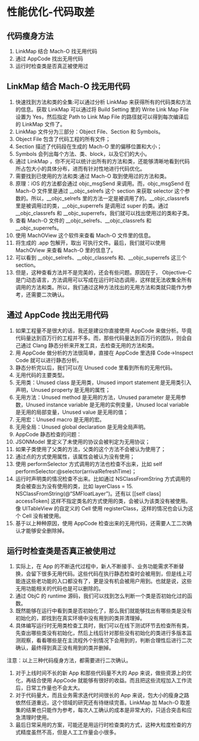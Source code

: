 # 性能优化-代码取差

## 代码瘦身方法

1. LinkMap 结合 Mach-O 找无用代码
2. 通过 AppCode 找出无用代码
3. 运行时检查类是否真正被使用过

## LinkMap 结合 Mach-O 找无用代码

1. 快速找到方法和类的全集:可以通过分析 LinkMap 来获得所有的代码类和方法的信息。获取 LinkMap 可以通过将 Build Setting 里的 Write Link Map File 设置为 Yes，然后指定 Path to Link Map File 的路径就可以得到每次编译后的 LinkMap 文件了。
2. LinkMap 文件分为三部分：Object File、Section 和 Symbols。
3. Object File 包含了代码工程的所有文件；
4. Section 描述了代码段在生成的 Mach-O 里的偏移位置和大小；
5. Symbols 会列出每个方法、类、block，以及它们的大小。
6. 通过 LinkMap ，你不光可以统计出所有的方法和类，还能够清晰地看到代码所占包大小的具体分布，进而有针对性地进行代码优化。
7. 需要找到已使用的方法和类:通过 Mach-O 取到使用过的方法和类。
8. 原理：iOS 的方法都会通过 objc_msgSend 来调用。而，objc_msgSend 在 Mach-O 文件里是通过 __objc_selrefs 这个 section 来获取 selector 这个参数的。所以，__objc_selrefs 里的方法一定是被调用了的。__objc_classrefs 里是被调用过的类，__objc_superrefs 是调用过 super 的类。通过 __objc_classrefs 和 __objc_superrefs，我们就可以找出使用过的类和子类。
9. 查看 Mach-O 文件的 __objc_selrefs、__objc_classrefs 和 __objc_superrefs。
10. 使用 MachOView 这个软件来查看 Mach-O 文件里的信息。
11. 将生成的 .app 包解开，取出 可执行文件。最后，我们就可以使用 MachOView 来查看 Mach-O 里的信息了。
12. 可以看到 __objc_selrefs、__objc_classrefs 和、__objc_superrefs 这三个 section。
13. 但是，这种查看方法并不是完美的，还会有些问题。原因在于， Objective-C 是门动态语言，方法调用可以写成在运行时动态调用，这样就无法收集全所有调用的方法和类。所以，我们通过这种方法找出的无用方法和类就只能作为参考，还需要二次确认。

## 通过 AppCode 找出无用代码

1. 如果工程量不是很大的话，我还是建议你直接使用 AppCode 来做分析。毕竟代码量达到百万行的工程并不多。而，那些代码量达到百万行的团队，则会自己通过 Clang 静态分析来开发工具，去检查无用的方法和类。
2. 用 AppCode 做分析的方法很简单，直接在 AppCode 里选择 Code->Inspect Code 就可以进行静态分析。
3. 静态分析完以后，我们可以在 Unused code 里看到所有的无用代码。
4. 无用代码的主要类型。
5. 无用类：Unused class 是无用类，Unused import statement 是无用类引入声明，Unused property 是无用的属性；
6. 无用方法：Unused method 是无用的方法，Unused parameter 是无用参数，Unused instance variable 是无用的实例变量，Unused local variable 是无用的局部变量，Unused value 是无用的值；
7. 无用宏：Unused macro 是无用的宏。
8. 无用全局：Unused global declaration 是无用全局声明。
9. AppCode 静态检查的问题：
10. JSONModel 里定义了未使用的协议会被判定为无用协议；
11. 如果子类使用了父类的方法，父类的这个方法不会被认为使用了；
12. 通过点的方式使用属性，该属性会被认为没有使用；
13. 使用 performSelector 方式调用的方法也检查不出来，比如 self performSelector:@selector(arrivalRefreshTime)；
14. 运行时声明类的情况检查不出来。比如通过 NSClassFromString 方式调用的类会被查出为没有使用的类，比如 layerClass = 15. NSClassFromString(@“SMFloatLayer”)。还有以 [[self class] accessToken] 这样不指定类名的方式使用的类，会被认为该类没有被使用。像 UITableView 的自定义的 Cell 使用 registerClass，这样的情况也会认为这个 Cell 没有被使用。
15. 基于以上种种原因，使用 AppCode 检查出来的无用代码，还需要人工二次确认才能够安全删除掉。

## 运行时检查类是否真正被使用过

1. 实际上，在 App 的不断迭代过程中，新人不断接手、业务功能需求不断替换，会留下很多无用代码。这些代码在执行静态检查时会被用到，但是线上可能连这些老功能的入口都没有了，更是没有机会被用户用到。也就是说，这些无用功能相关的代码也是可以删除的。
2. 通过 ObjC 的 runtime 源码，我们可以找到怎么判断一个类是否初始化过的函数。
3. 既然能够在运行中看到类是否初始化了，那么我们就能够找出有哪些类是没有初始化的，即找到在真实环境中没有用到的类并清理掉。
4. 具体编写运行时无用类检查工具时，我们可以在线下测试环节去检查所有类，先查出哪些类没有初始化，然后上线后针对那些没有初始化的类进行多版本监测观察，看看哪些是在主流程外个别情况下会用到的，判断合理性后进行二次确认，最终得到真正没有用到的类并删掉。

注意：以上三种代码瘦身方法，都需要进行二次确认。

1. 对于上线时间不长的新 App 和那些代码量不大的 App 来说，做些资源上的优化，再结合使用 AppCode 就能够有很好的收益。而且把这些流程加入工作流后，日常工作量也不会太大。
2. 对于代码量大，而且业务需求迭代时间很长的 App 来说，包大小的瘦身之路依然任道重远，这个领域的研究还有待继续完善。LinkMap 加 Mach-O 取差集的结果也只能作为参考，每次人工确认的成本是非常大的，只适合突击和应急清理时使用。
3. 最后日常采用的方案，可能还是用运行时检查类的方式，这种大粒度检查的方式精度虽然不高，但是人工工作量会小很多。
